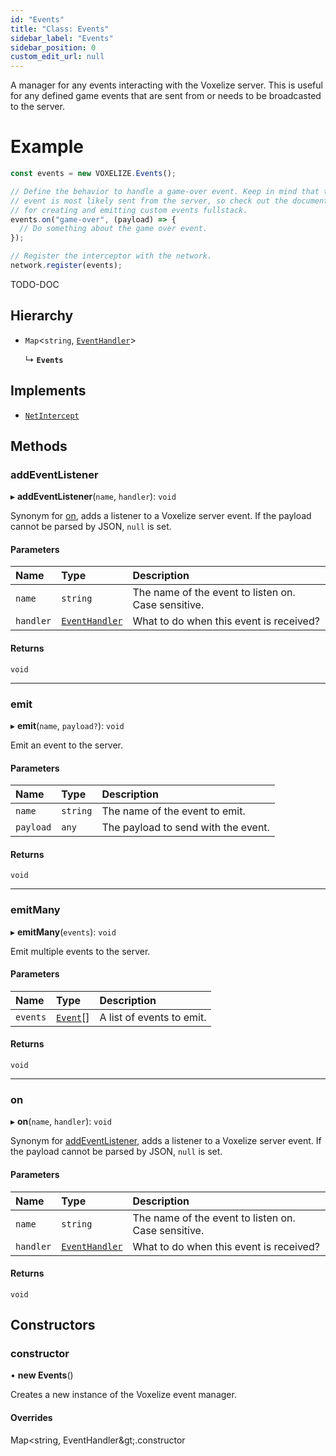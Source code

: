 ```yaml
---
id: "Events"
title: "Class: Events"
sidebar_label: "Events"
sidebar_position: 0
custom_edit_url: null
---
```


A manager for any events interacting with the Voxelize server. This is useful
for any defined game events that are sent from or needs to be broadcasted to
the server.

# Example
```ts
const events = new VOXELIZE.Events();

// Define the behavior to handle a game-over event. Keep in mind that this
// event is most likely sent from the server, so check out the documentations
// for creating and emitting custom events fullstack.
events.on("game-over", (payload) => {
  // Do something about the game over event.
});

// Register the interceptor with the network.
network.register(events);
```

TODO-DOC

## Hierarchy

- `Map`<`string`, [`EventHandler`](../modules.md#eventhandler-14)\>

  ↳ **`Events`**

## Implements

- [`NetIntercept`](../interfaces/NetIntercept.md)

## Methods

### addEventListener

▸ **addEventListener**(`name`, `handler`): `void`

Synonym for [on](Events.md#on-14), adds a listener to a Voxelize server event.
If the payload cannot be parsed by JSON, `null` is set.

#### Parameters

| Name | Type | Description |
| :------ | :------ | :------ |
| `name` | `string` | The name of the event to listen on. Case sensitive. |
| `handler` | [`EventHandler`](../modules.md#eventhandler-14) | What to do when this event is received? |

#### Returns

`void`

___

### emit

▸ **emit**(`name`, `payload?`): `void`

Emit an event to the server.

#### Parameters

| Name | Type | Description |
| :------ | :------ | :------ |
| `name` | `string` | The name of the event to emit. |
| `payload` | `any` | The payload to send with the event. |

#### Returns

`void`

___

### emitMany

▸ **emitMany**(`events`): `void`

Emit multiple events to the server.

#### Parameters

| Name | Type | Description |
| :------ | :------ | :------ |
| `events` | [`Event`](../modules.md#event-14)[] | A list of events to emit. |

#### Returns

`void`

___

### on

▸ **on**(`name`, `handler`): `void`

Synonym for [addEventListener](Events.md#addeventlistener-14), adds a listener to a Voxelize server event.
If the payload cannot be parsed by JSON, `null` is set.

#### Parameters

| Name | Type | Description |
| :------ | :------ | :------ |
| `name` | `string` | The name of the event to listen on. Case sensitive. |
| `handler` | [`EventHandler`](../modules.md#eventhandler-14) | What to do when this event is received? |

#### Returns

`void`

## Constructors

### constructor

• **new Events**()

Creates a new instance of the Voxelize event manager.

#### Overrides

Map&lt;string, EventHandler\&gt;.constructor
